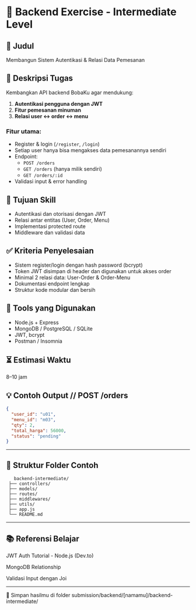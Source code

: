 # 🚧 Backend Exercise - Intermediate Level

## 🧾 Judul
Membangun Sistem Autentikasi & Relasi Data Pemesanan

## 📌 Deskripsi Tugas
Kembangkan API backend BobaKu agar mendukung:
1. **Autentikasi pengguna dengan JWT**
2. **Fitur pemesanan minuman**
3. **Relasi user ↔ order ↔ menu**

### Fitur utama:
- Register & login (`/register`, `/login`)
- Setiap user hanya bisa mengakses data pemesanannya sendiri
- Endpoint:
  - `POST /orders`
  - `GET /orders` (hanya milik sendiri)
  - `GET /orders/:id`
- Validasi input & error handling

## 🎯 Tujuan Skill
- Autentikasi dan otorisasi dengan JWT
- Relasi antar entitas (User, Order, Menu)
- Implementasi protected route
- Middleware dan validasi data

## ✅ Kriteria Penyelesaian
- Sistem register/login dengan hash password (bcrypt)
- Token JWT disimpan di header dan digunakan untuk akses order
- Minimal 2 relasi data: User-Order & Order-Menu
- Dokumentasi endpoint lengkap
- Struktur kode modular dan bersih

## 🧰 Tools yang Digunakan
- Node.js + Express
- MongoDB / PostgreSQL / SQLite
- JWT, bcrypt
- Postman / Insomnia

## ⏳ Estimasi Waktu
8–10 jam

## 💡 Contoh Output // POST /orders

```json 
{
  "user_id": "u01",
  "menu_id": "m03",
  "qty": 2,
  "total_harga": 56000,
  "status": "pending"
}
```
---
## 📁 Struktur Folder Contoh
       backend-intermediate/
     ├── controllers/
     ├── models/
     ├── routes/
     ├── middlewares/
     ├── utils/
     ├── app.js
     └── README.md

---
## 📚 Referensi Belajar
JWT Auth Tutorial - Node.js (Dev.to)

MongoDB Relationship

Validasi Input dengan Joi

---
📝 Simpan hasilmu di folder submission/backend/[namamu]/backend-intermediate/
